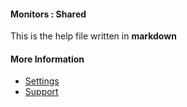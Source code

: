 #### Monitors : Shared

This is the help file written in **markdown**

#### More Information

- [Settings](/settings)
- [Support](/support)
